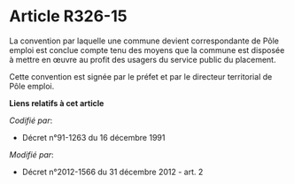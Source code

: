 # Article R326-15

La  convention par laquelle une commune devient correspondante de Pôle  emploi est conclue compte tenu des moyens que la
commune est disposée à  mettre en œuvre au profit des usagers du service public du placement. 

Cette convention est signée par le préfet et par le directeur territorial de Pôle emploi.

**Liens relatifs à cet article**

_Codifié par_:

  - Décret n°91-1263 du 16 décembre 1991

_Modifié par_:

  - Décret n°2012-1566 du 31 décembre 2012 - art. 2
